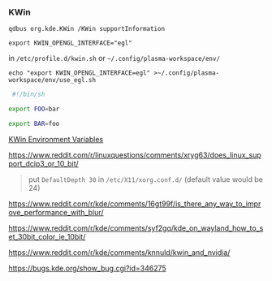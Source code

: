 ### KWin

`qdbus org.kde.KWin /KWin supportInformation`

`export KWIN_OPENGL_INTERFACE="egl"`

in `/etc/profile.d/kwin.sh`
or `~/.config/plasma-workspace/env/`

`echo "export KWIN_OPENGL_INTERFACE=egl" >~/.config/plasma-workspace/env/use_egl.sh`

```sh
 #!/bin/sh

export FOO=bar

export BAR=foo 
```

[KWin Environment Variables](https://community.kde.org/KWin/Environment_Variables)

https://www.reddit.com/r/linuxquestions/comments/xryg63/does_linux_support_dcip3_or_10_bit/

> put `DefaultDepth 30` in `/etc/X11/xorg.conf.d/` (default value would be 24)

https://www.reddit.com/r/kde/comments/16gt99f/is_there_any_way_to_improve_performance_with_blur/

https://www.reddit.com/r/kde/comments/syf2gq/kde_on_wayland_how_to_set_30bit_color_ie_10bit/

https://www.reddit.com/r/kde/comments/knnuld/kwin_and_nvidia/

https://bugs.kde.org/show_bug.cgi?id=346275

